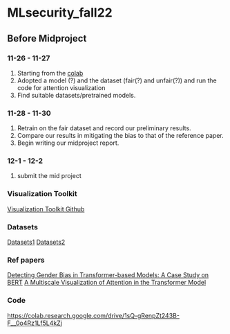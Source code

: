 # MLsecurity_fall22

## Before Midproject

### 11-26 - 11-27
1. Starting from the [colab](https://colab.research.google.com/drive/1W0lE-rA8NNJlFUxvRndx6TeXK7CVKkDg)
2. Adopted a model (?) and the dataset (fair(?) and unfair(?)) and run the code for attention visualization
3. Find suitable datasets/pretrained models. 


### 11-28 - 11-30
1. Retrain on the fair dataset and record our preliminary results.
2. Compare our results in mitigating the bias to that of the reference paper.
3. Begin writing our midproject report.

### 12-1 - 12-2
1. submit the mid project

### Visualization Toolkit
[Visualization Toolkit Github](https://github.com/jessevig/bertviz)

### Datasets
[Datasets1](https://www.kaggle.com/datasets/crowdflower/twitter-user-gender-classification)
[Datasets2](https://github.com/pliang279/LM_bias)

### Ref papers
[Detecting Gender Bias in Transformer-based
Models: A Case Study on BERT](https://arxiv.org/pdf/2110.15733.pdf)
[A Multiscale Visualization of Attention in the Transformer Model](https://arxiv.org/pdf/1906.05714.pdf)


### Code
https://colab.research.google.com/drive/1sQ-gRenpZt243B-F__0o4Rz1Lf5L4kZj
